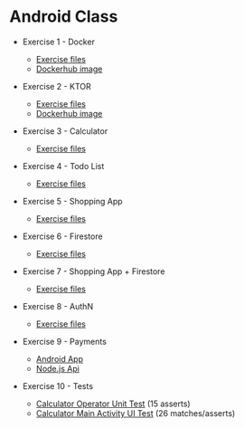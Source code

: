 # Android Class

- Exercise 1 - Docker

  - [Exercise files](./exercise1)
  - [Dockerhub image](https://hub.docker.com/r/ushka1/android-class-exercise-1)

- Exercise 2 - KTOR

  - [Exercise files](./exercise2-ktor)
  - [Dockerhub image](https://hub.docker.com/r/ushka1/android-class-exercise2-ktor)

- Exercise 3 - Calculator

  - [Exercise files](./exercise3-calculator/Calculator)

- Exercise 4 - Todo List

  - [Exercise files](./exercise4-todo-list/TodoList)

- Exercise 5 - Shopping App

  - [Exercise files](./exercise5-shopping/Shopping)

- Exercise 6 - Firestore

  - [Exercise files](./exercise6-db-shopping/DbShopping/)

- Exercise 7 - Shopping App + Firestore

  - [Exercise files](./exercise7-net-shopping/NetShopping/)

- Exercise 8 - AuthN

  - [Exercise files](./exercise8-authn/AuthN/)

- Exercise 9 - Payments

  - [Android App](./exercise9-payments/Payments/)
  - [Node.js Api](./exercise9-payments/Api/)

- Exercise 10 - Tests

  - [Calculator Operator Unit Test](./exercise3-calculator/Calculator/app/src/test/java/com/example/calculator/OperatorUnitTest.kt) (15 asserts)
  - [Calculator Main Activity UI Test](./exercise3-calculator/Calculator/app/src/androidTest/java/com/example/calculator/MainActivityUITest.kt) (26 matches/asserts)
